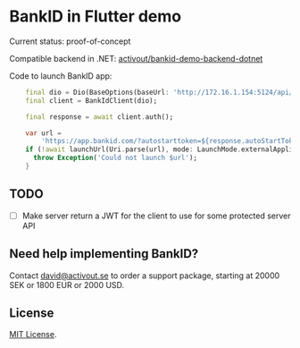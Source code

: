 # BankID in Flutter demo

Current status: proof-of-concept

Compatible backend in .NET: 
[activout/bankid-demo-backend-dotnet](https://github.com/activout/bankid-demo-backend-dotnet)

Code to launch BankID app:

```dart
    final dio = Dio(BaseOptions(baseUrl: 'http://172.16.1.154:5124/api/'));
    final client = BankIdClient(dio);

    final response = await client.auth();

    var url =
        'https://app.bankid.com/?autostarttoken=${response.autoStartToken}&redirect=null';
    if (!await launchUrl(Uri.parse(url), mode: LaunchMode.externalApplication)) {
      throw Exception('Could not launch $url');
    }
```


## TODO

- [ ] Make server return a JWT for the client to use for some protected server API


## Need help implementing BankID?

Contact [david@activout.se](mailto:david@activout.se) to order a support package, starting at 20000 SEK or 1800 EUR or 2000 USD.

## License

[MIT License](LICENSE).
